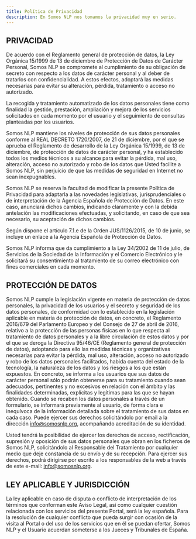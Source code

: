 ```yaml
---
title: Política de Privacidad
description: En Somos NLP nos tomamos la privacidad muy en serio.
---
```


## PRIVACIDAD
De acuerdo con el Reglamento general de protección de datos, la Ley Orgánica 15/1999 de 13 de diciembre de Protección de Datos de Carácter Personal, Somos NLP se compromete al cumplimiento de su obligación de secreto con respecto a los datos de carácter personal y al deber de tratarlos con confidencialidad. A estos efectos, adoptará las medidas necesarias para evitar su alteración, pérdida, tratamiento o acceso no autorizado.

La recogida y tratamiento automatizado de los datos personales tiene como finalidad la gestión, prestación, ampliación y mejora de los servicios solicitados en cada momento por el usuario y el seguimiento de consultas planteadas por los usuarios.

Somos NLP mantiene los niveles de protección de sus datos personales conforme al REAL DECRETO 1720/2007, de 21 de diciembre, por el que se aprueba el Reglamento de desarrollo de la Ley Orgánica 15/1999, de 13 de diciembre, de protección de datos de carácter personal, y ha establecido todos los medios técnicos a su alcance para evitar la pérdida, mal uso, alteración, acceso no autorizado y robo de los datos que Usted facilite a Somos NLP, sin perjuicio de que las medidas de seguridad en Internet no sean inexpugnables.

Somos NLP se reserva la facultad de modificar la presente Política de Privacidad para adaptarla a las novedades legislativas, jurisprudenciales o de interpretación de la Agencia Española de Protección de Datos. En este caso,  anunciará dichos cambios, indicando claramente y con la debida antelación las modificaciones efectuadas, y solicitando, en caso de que sea necesario, su aceptación de dichos cambios.

Según dispone el artículo 7.1.e de la Orden JUS/1126/2015, de 10 de junio, se incluye un enlace a la Agencia Española de Protección de Datos.

Somos NLP informa que da cumplimiento a la Ley 34/2002 de 11 de julio, de Servicios de la Sociedad de la Información y el Comercio Electrónico y le solicitará su consentimiento al tratamiento de su correo electrónico con fines comerciales en cada momento.

## PROTECCIÓN DE DATOS
Somos NLP cumple la legislación vigente en materia de protección de datos personales, la privacidad de los usuarios y el secreto y seguridad de los datos personales, de conformidad con lo establecido en la legislación aplicable en materia de protección de datos, en concreto, el Reglamento 2016/679 del Parlamento Europeo y del Consejo de 27 de abril de 2016, relativo a la protección de las personas físicas en lo que respecta al tratamiento de datos personales y a la libre circulación de estos datos y por el que se deroga la Directiva 95/46/CE (Reglamento general de protección de datos), adoptando para ello las medidas técnicas y organizativas necesarias para evitar la pérdida, mal uso, alteración, acceso no autorizado y robo de los datos personales facilitados, habida cuenta del estado de la tecnología, la naturaleza de los datos y los riesgos a los que están expuestos. En concreto, se informa a los usuarios que sus datos de carácter personal sólo podrán obtenerse para su tratamiento cuando sean adecuados, pertinentes y no excesivos en relación con el ámbito y las finalidades determinadas, explícitas y legítimas para las que se hayan obtenido. Cuando se recaben los datos personales a través de un formulario, se informará previamente al usuario, de forma clara e inequívoca de la información detallada sobre el tratamiento de sus datos en cada caso. Puede ejercer sus derechos solicitándolo por email a la dirección info@somosnlp.org, acompañando acreditación de su identidad.

Usted tendrá la posibilidad de ejercer los derechos de acceso, rectificación, supresión y oposición de sus datos personales que obran en los ficheros de Somos NLP, solicitándolo al Responsable del Tratamiento por cualquier medio que deje constancia de su envío y de su recepción. Para ejercer sus derechos, podrá dirigirse por escrito a los responsables de la web a través de este e-mail: info@somosnlp.org.

## LEY APLICABLE Y JURISDICCIÓN
La ley aplicable en caso de disputa o conflicto de interpretación de los términos que conforman este Aviso Legal, así como cualquier cuestión relacionada con los servicios del presente Portal, será la ley española. Para la resolución de cualquier conflicto que pueda surgir con ocasión de la visita al Portal o del uso de los servicios que en él se puedan ofertar, Somos NLP y el Usuario acuerdan someterse a los Jueces y Tribunales de España.
